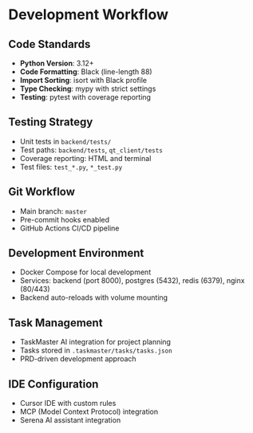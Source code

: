 # Development Workflow

## Code Standards
- **Python Version**: 3.12+
- **Code Formatting**: Black (line-length 88)
- **Import Sorting**: isort with Black profile
- **Type Checking**: mypy with strict settings
- **Testing**: pytest with coverage reporting

## Testing Strategy
- Unit tests in `backend/tests/`
- Test paths: `backend/tests`, `qt_client/tests`
- Coverage reporting: HTML and terminal
- Test files: `test_*.py`, `*_test.py`

## Git Workflow
- Main branch: `master`
- Pre-commit hooks enabled
- GitHub Actions CI/CD pipeline

## Development Environment
- Docker Compose for local development
- Services: backend (port 8000), postgres (5432), redis (6379), nginx (80/443)
- Backend auto-reloads with volume mounting

## Task Management
- TaskMaster AI integration for project planning
- Tasks stored in `.taskmaster/tasks/tasks.json`
- PRD-driven development approach

## IDE Configuration
- Cursor IDE with custom rules
- MCP (Model Context Protocol) integration
- Serena AI assistant integration